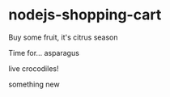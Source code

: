 # nodejs-shopping-cart

Buy some fruit, it's citrus season

Time for... asparagus

live crocodiles!


something new